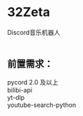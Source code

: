 # 32Zeta
Discord音乐机器人<br>
<br>

前置需求：
--------
pycord 2.0 及以上<br>
bilibi-api<br>
yt-dlp<br>
youtube-search-python<br>
